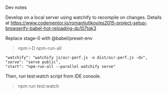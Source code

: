 Dev notes

Develop on a local server using watchify to recompile on changes.
Details at https://www.codementor.io/romanliutikov/es2015-project-setup-browserify-babel-hot-reloading-du107tqk3

Replace stage-0 with @babel/preset-env

> npm i-D npm-run-all

    "watchify": "watchify js/air-perf.js -o dist/air-perf.js -dv",
    "serve": "serve public",
    "start": "npm-run-all --parallel watchify serve"

Then, run test:watch script from IDE console.

> npm run test:watch

